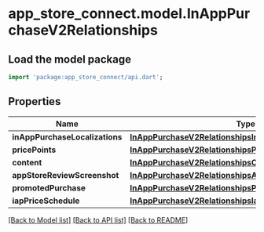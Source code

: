 # app_store_connect.model.InAppPurchaseV2Relationships

## Load the model package
```dart
import 'package:app_store_connect/api.dart';
```

## Properties
Name | Type | Description | Notes
------------ | ------------- | ------------- | -------------
**inAppPurchaseLocalizations** | [**InAppPurchaseV2RelationshipsInAppPurchaseLocalizations**](InAppPurchaseV2RelationshipsInAppPurchaseLocalizations.md) |  | [optional] 
**pricePoints** | [**InAppPurchaseV2RelationshipsPricePoints**](InAppPurchaseV2RelationshipsPricePoints.md) |  | [optional] 
**content** | [**InAppPurchaseV2RelationshipsContent**](InAppPurchaseV2RelationshipsContent.md) |  | [optional] 
**appStoreReviewScreenshot** | [**InAppPurchaseV2RelationshipsAppStoreReviewScreenshot**](InAppPurchaseV2RelationshipsAppStoreReviewScreenshot.md) |  | [optional] 
**promotedPurchase** | [**InAppPurchaseV2RelationshipsPromotedPurchase**](InAppPurchaseV2RelationshipsPromotedPurchase.md) |  | [optional] 
**iapPriceSchedule** | [**InAppPurchaseV2RelationshipsIapPriceSchedule**](InAppPurchaseV2RelationshipsIapPriceSchedule.md) |  | [optional] 

[[Back to Model list]](../README.md#documentation-for-models) [[Back to API list]](../README.md#documentation-for-api-endpoints) [[Back to README]](../README.md)


